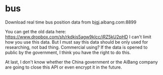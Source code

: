 bus
===

Download real time bus position data from bjgj.aibang.com:8899

You can get the old data here: https://www.dropbox.com/sh/rkdkjs5agw9klcc/iRZ5kU2pHD
I can't limit how you use this data. But I must say this data should be only used for researching, not bad thing.
Commercial using? If the data is opened to public by the government, I think you have the right to do this.

At last, I don't know whether the China government or the AiBang company are going to close this API or even encrypt it in the future.